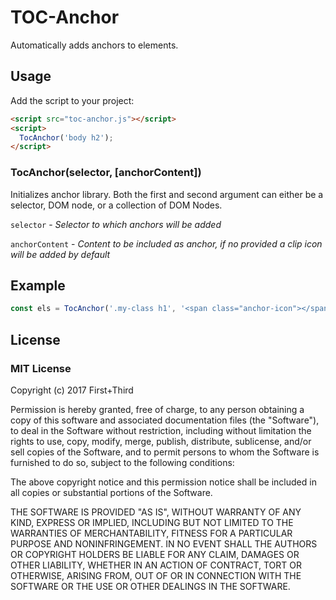 # TOC-Anchor
Automatically adds anchors to elements.
## Usage
Add the script to your project:

```html
<script src="toc-anchor.js"></script>
<script>
  TocAnchor('body h2');
</script>
```
### TocAnchor(selector, [anchorContent])

Initializes anchor library. Both the first and second argument can either be a selector, DOM node, or a collection of DOM Nodes.

`selector` - _Selector to which anchors will be added_

`anchorContent` - _Content to be included as anchor, if no provided a clip icon will be added by default_

## Example
```js
const els = TocAnchor('.my-class h1', '<span class="anchor-icon"></span>');
```

## License

### MIT License

Copyright (c) 2017 First+Third

Permission is hereby granted, free of charge, to any person obtaining a copy
of this software and associated documentation files (the "Software"), to deal
in the Software without restriction, including without limitation the rights
to use, copy, modify, merge, publish, distribute, sublicense, and/or sell
copies of the Software, and to permit persons to whom the Software is
furnished to do so, subject to the following conditions:

The above copyright notice and this permission notice shall be included in all
copies or substantial portions of the Software.

THE SOFTWARE IS PROVIDED "AS IS", WITHOUT WARRANTY OF ANY KIND, EXPRESS OR
IMPLIED, INCLUDING BUT NOT LIMITED TO THE WARRANTIES OF MERCHANTABILITY,
FITNESS FOR A PARTICULAR PURPOSE AND NONINFRINGEMENT. IN NO EVENT SHALL THE
AUTHORS OR COPYRIGHT HOLDERS BE LIABLE FOR ANY CLAIM, DAMAGES OR OTHER
LIABILITY, WHETHER IN AN ACTION OF CONTRACT, TORT OR OTHERWISE, ARISING FROM,
OUT OF OR IN CONNECTION WITH THE SOFTWARE OR THE USE OR OTHER DEALINGS IN THE
SOFTWARE.
